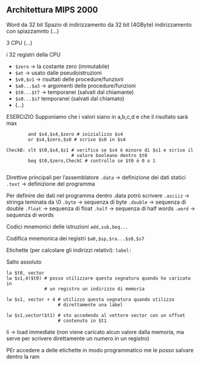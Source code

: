 ## Architettura MIPS 2000
Word da 32 bit
Spazio di indirizzamento da 32 bit (4GByte)
	indirizzamento con spiazzamnto
(…)

3 CPU
(…)

i 32 registri della CPU
- `$zero` → la costante zero (immutabile)
- `$at` → usato dalle pseudoistruzioni
- `$v0,$v1` → risultati delle procedure/funzioni
- `$a0...$a3` → argomenti delle procedure/funzioni
- `$t0...$t7` → temporanei (salvati dal chiamante)
- `$s0...$s7` temporanei (salvati dal chiamato)
- (…)


ESERCIZIO
Supponiamo che i valori siano in a,b,c,d e che il risultato sarà max
```arm-asm
		and $s4,$s4,$zero # inizializzo $s4
		or $s4,$zero,$s0 # scrivo $s0 in $s4
        
CheckB: slt $t0,$s4,$s1 # verifico se $s4 è minore di $s1 e scrivo il
						# valore booleano dentro $t0
		beq $t0,$zero,CheckC # controllo se $t0 è 0 o 1
		
```

Direttive principali per l’assemblatore
`.data` → definizione dei dati statici
`.text` → definizione del programma

Per definire dei dati nel programma dentro .data potrò scrivere
`.asciiz` → stringa teminata da \0
`.byte` → sequenza di byte
`.double` → sequenza di double
`.float` → sequenza di float
`.half` → sequenza di half words
`.word` → sequenza di words

Codici mnemonici delle istruzioni 
`add,sub,beq...`

Codifica mnemonica dei registri
`$a0,$sp,$ra...$s0,$s7`

Etichette (per calcolare gli indirizzi relativi):
`label:`

Salto assoluto


```arm-asm
la $t0, vector
lw $s1,4($t0) # posso utilizzare questa segnatura quando ho caricato in
			  # un registro un indirizzo di memoria

lw $s1, vector + 4 # utilizzo questa segnatura quando utilizzo
				   # direttamente una label

lw $s1,vector($t1) # sto accedendo al vettore vector con un offset
				   # contenuto in $t1
```


li → load immediate (non viene caricato alcun valore dalla memoria, ma serve per scrivere direttamente un numero in un registro)

 PEr accedere a delle etichette in modo programmatico me le posso salvare dentro la ram


